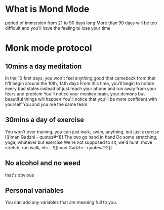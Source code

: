 # What is Mond Mode
period of immersion from 21 to 90 days long
More than 90 days will be too difficult and you'll have the feeling to lose your time
# Monk mode protocol
## 10mins a day meditation
In the 10 first days, you won't feel anything good that cameback from that
It'll begin around the 10th, 14th days
From this time, you'll begin to notide every bad states instead of just reach your phone and run away from your fears and problem
You'll notice your monkey brain, your demons but beautiful things will happen
You'll notice that you'll be more confident with yourself
You and you are the same team
## 30mins a day of exercise
You won't over training, you can just walk, swim, anything, but just exercise
![[Iman Gadzhi - quotes#^1]]
The two go hand in hand
Do some stretching, yoga, whatever but exercise
We're not supposed to sit, we'd hunt, move stretch, run walk, etc...
![[Iman Gadzhi - quotes#^2]]
## No alcohol and no weed
that's obvious
## Personal variables
You can add any variables that are meaning full to you.
